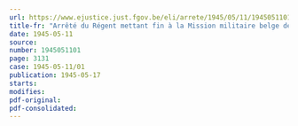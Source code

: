 ```yaml
---
url: https://www.ejustice.just.fgov.be/eli/arrete/1945/05/11/1945051101/justel
title-fr: "Arrêté du Régent mettant fin à la Mission militaire belge de Liaison auprès du Haut Commandement allie"
date: 1945-05-11
source:
number: 1945051101
page: 3131
case: 1945-05-11/01
publication: 1945-05-17
starts:
modifies:
pdf-original:
pdf-consolidated:
---
```


